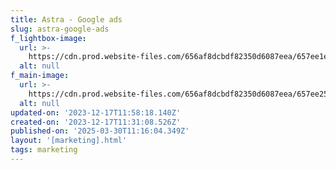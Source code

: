```yaml
---
title: Astra - Google ads
slug: astra-google-ads
f_lightbox-image:
  url: >-
    https://cdn.prod.website-files.com/656af8dcbdf82350d6087eea/657ee1eea69a92410ea4e381_marketing_05(x03).webp
  alt: null
f_main-image:
  url: >-
    https://cdn.prod.website-files.com/656af8dcbdf82350d6087eea/657ee256fe6a1b80f0aef195_marketing_05.webp
  alt: null
updated-on: '2023-12-17T11:58:18.140Z'
created-on: '2023-12-17T11:31:08.526Z'
published-on: '2025-03-30T11:16:04.349Z'
layout: '[marketing].html'
tags: marketing
---
```



